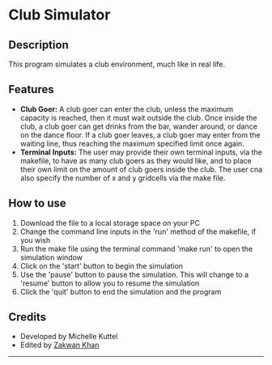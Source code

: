 # Club Simulator

## Description

This program simulates a club environment, much like in real life. 

## Features

- **Club Goer:** A club goer can enter the club, unless the maximum capacity is reached, then it must wait outside the club.
                 Once inside the club, a club goer can get drinks from the bar, wander around, or dance on the dance floor.
                 If a club goer leaves, a club goer may enter from the waiting line, thus reaching the maximum specified limit once again.
- **Terminal Inputs:** The user may provide their own terminal inputs, via the makefile, to have as many club goers as they would like, and to place their
                      own limit on the amount of club goers inside the club.
                      The user cna also specify the number of x and y gridcells via the make file.
  
## How to use

1. Download the file to a local storage space on your PC
2. Change the command line inputs in the 'run' method of the makefile, if you wish
3. Run the make file using the terminal command 'make run' to open the simulation window
4. Click on the 'start' button to begin the simulation
5. Use the 'pause' button to pause the simulation. This will change to a 'resume' button to allow you to resume the simulation
6. Click the 'quit' button to end the simulation and the program


## Credits

- Developed by Michelle Kuttel
- Edited by [Zakwan Khan](https://github.com/SteveJava)

---
